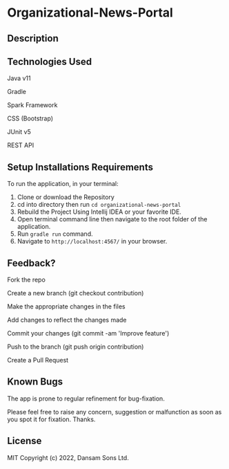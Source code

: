 # Organizational-News-Portal


## Description


## Technologies Used
Java v11

Gradle

Spark Framework

CSS (Bootstrap)

JUnit v5

REST API

## Setup Installations Requirements
To run the application, in your terminal:
1. Clone or download the Repository
2. cd into directory then run `cd organizational-news-portal`
3. Rebuild the Project Using Intellij IDEA or your favorite IDE.
4. Open terminal command line then navigate to the root folder of the application.
5. Run `gradle run` command.
6. Navigate to `http://localhost:4567/` in your browser.
## Feedback?
Fork the repo

Create a new branch (git checkout contribution)

Make the appropriate changes in the files

Add changes to reflect the changes made

Commit your changes (git commit -am 'Improve feature')

Push to the branch (git push origin contribution)

Create a Pull Request
## Known Bugs
The app is prone to regular refinement for bug-fixation.

Please feel free to raise any concern, suggestion or malfunction as soon as you spot it for fixation. Thanks.
## License
MIT Copyright (c) 2022, Dansam Sons Ltd.
